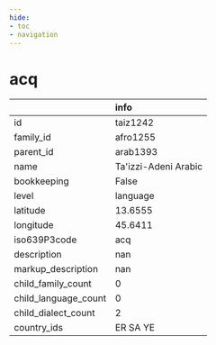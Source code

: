 ```yaml
---
hide:
- toc
- navigation
---
```

# acq
|                      | info                 |
|:---------------------|:---------------------|
| id                   | taiz1242             |
| family_id            | afro1255             |
| parent_id            | arab1393             |
| name                 | Ta'izzi-Adeni Arabic |
| bookkeeping          | False                |
| level                | language             |
| latitude             | 13.6555              |
| longitude            | 45.6411              |
| iso639P3code         | acq                  |
| description          | nan                  |
| markup_description   | nan                  |
| child_family_count   | 0                    |
| child_language_count | 0                    |
| child_dialect_count  | 2                    |
| country_ids          | ER SA YE             |